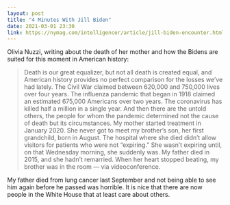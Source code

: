 ```yaml
---
layout: post
title: "4 Minutes With Jill Biden"
date: 2021-03-01 23:30
link: https://nymag.com/intelligencer/article/jill-biden-encounter.html
---
```


Olivia Nuzzi, writing about the death of her mother and how the Bidens are suited for this moment in American history:

> Death is our great equalizer, but not all death is created equal, and American history provides no perfect comparison for the losses we’ve had lately. The Civil War claimed between 620,000 and 750,000 lives over four years. The influenza pandemic that began in 1918 claimed an estimated 675,000 Americans over two years. The coronavirus has killed half a million in a single year. And then there are the untold others, the people for whom the pandemic determined not the cause of death but its circumstances. My mother started treatment in January 2020. She never got to meet my brother’s son, her first grandchild, born in August. The hospital where she died didn’t allow visitors for patients who were not “expiring.” She wasn’t expiring until, on that Wednesday morning, she suddenly was. My father died in 2015, and she hadn’t remarried. When her heart stopped beating, my brother was in the room — via videoconference.

My father died from lung cancer last September and not being able to see him again before he passed was horrible. It is nice that there are now people in the White House that at least care about others.
